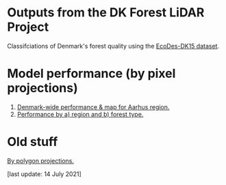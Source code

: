 # Outputs from the DK Forest LiDAR Project
Classifciations of Denmark's forest quality using the [EcoDes-DK15 dataset](https://github.com/jakobjassmann/ecodes-dk-lidar).

# Model performance (by pixel projections)
1. [Denmark-wide performance & map for Aarhus region.](by_pixel_projections.html)
2. [Performance by a) region and b) forest type.](by_region_analysis.html)

# Old stuff
[By polygon projections.](by_poly_projections.html) 

[last update: 14 July 2021]
